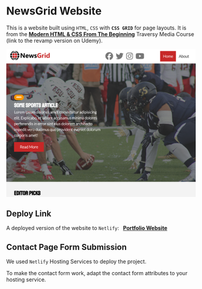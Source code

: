 # NewsGrid Website

This is a website built using `HTML`, `CSS` with **`CSS GRID`** for page layouts. It is from the [**Modern HTML & CSS From The Beginning**](https://www.udemy.com/course/modern-html-css-from-the-beginning/?couponCode=LETSLEARNNOW) Traversy Media Course
(link to the revamp version on Udemy).

![app screenshot](/img/screenshot.png)

## Deploy Link

A deployed version of the website to `Netlify`:&ensp; [**Portfolio Website**](https://clinquant-truffle-10bed7.netlify.app/)

## Contact Page Form Submission

We used `Netlify` Hosting Services to deploy the project.

To make the contact form work, adapt the contact form attributes to your hosting service.
